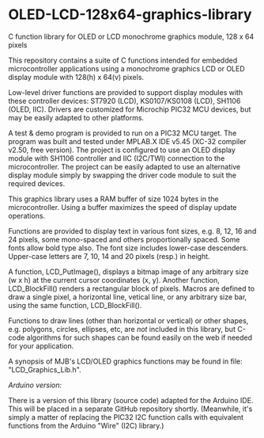 # OLED-LCD-128x64-graphics-library
C function library for OLED or LCD monochrome graphics module, 128 x 64 pixels

This repository contains a suite of C functions intended for embedded microcontroller applications
using a monochrome graphics LCD or OLED display module with 128(h) x 64(v) pixels.

Low-level driver functions are provided to support display modules with these controller devices:
ST7920 (LCD), KS0107/KS0108 (LCD), SH1106 (OLED, IIC).  Drivers are customized for Microchip PIC32
MCU devices, but may be easily adapted to other platforms.

A test & demo program is provided to run on a PIC32 MCU target. The program was built and tested
under MPLAB.X IDE v5.45 (XC-32 compiler v2.50, free version). The project is configured to use an
OLED display module with SH1106 controller and IIC (I2C/TWI) connection to the microcontroller.
The project can be easily adapted to use an alternative display module simply by swapping the
driver code module to suit the required devices.

This graphics library uses a RAM buffer of size 1024 bytes in the microcontroller. Using a buffer
maximizes the speed of display update operations.

Functions are provided to display text in various font sizes, e.g. 8, 12, 16 and 24 pixels, some
mono-spaced and others proportionally spaced. Some fonts allow bold type also. The font size
includes lower-case descenders. Upper-case letters are 7, 10, 14 and 20 pixels (resp.) in height.

A function, LCD_PutImage(), displays a bitmap image of any arbitrary size (w x h) at the current
cursor coordinates (x, y). Another function, LCD_BlockFill() renders a rectangular block of pixels.
Macros are defined to draw a single pixel, a horizontal line, vetical line, or any arbitrary size
bar, using the same function, LCD_BlockFill().

Functions to draw lines (other than horizontal or vertical) or other shapes, e.g. polygons, circles,
ellipses, etc, are *not* included in this library, but C-code algorithms for such shapes can be
found easily on the web if needed for your application.

A synopsis of MJB's LCD/OLED graphics functions may be found in file: "LCD_Graphics_Lib.h".

_Arduino version:_

There is a version of this library (source code) adapted for the Arduino IDE. This will be
placed in a separate GitHub repository shortly. (Meanwhile, it's simply a matter of replacing the
PIC32 I2C function calls with equivalent functions from the Arduino "Wire" (I2C) library.)

